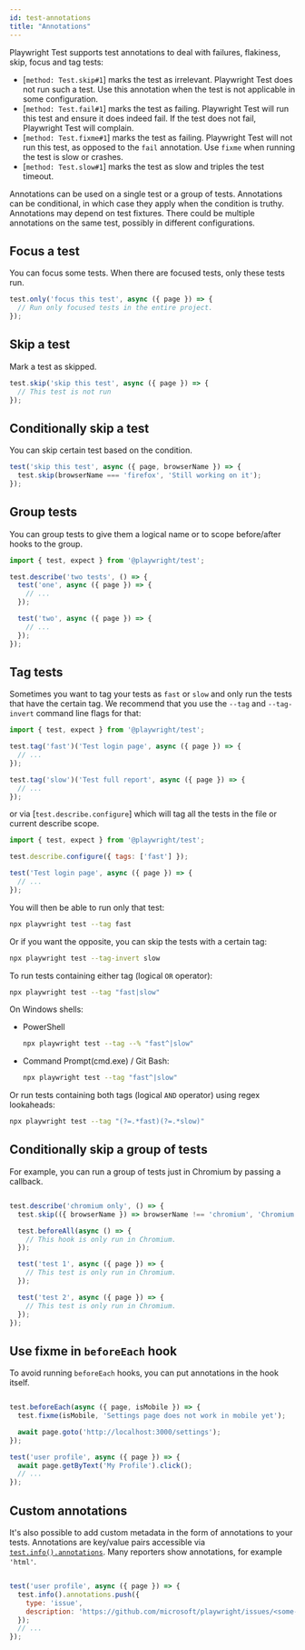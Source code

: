 ```yaml
---
id: test-annotations
title: "Annotations"
---
```


Playwright Test supports test annotations to deal with failures, flakiness, skip, focus and tag tests:
- [`method: Test.skip#1`] marks the test as irrelevant. Playwright Test does not run such a test. Use this annotation when the test is not applicable in some configuration.
- [`method: Test.fail#1`] marks the test as failing. Playwright Test will run this test and ensure it does indeed fail. If the test does not fail, Playwright Test will complain.
- [`method: Test.fixme#1`] marks the test as failing. Playwright Test will not run this test, as opposed to the `fail` annotation. Use `fixme` when running the test is slow or crashes.
- [`method: Test.slow#1`] marks the test as slow and triples the test timeout.

Annotations can be used on a single test or a group of tests. Annotations can be conditional, in which case they apply when the condition is truthy. Annotations may depend on test fixtures. There could be multiple annotations on the same test, possibly in different configurations.

## Focus a test

You can focus some tests. When there are focused tests, only these tests run.

```js
test.only('focus this test', async ({ page }) => {
  // Run only focused tests in the entire project.
});
```

## Skip a test

Mark a test as skipped.

```js
test.skip('skip this test', async ({ page }) => {
  // This test is not run
});
```

## Conditionally skip a test

You can skip certain test based on the condition.

```js
test('skip this test', async ({ page, browserName }) => {
  test.skip(browserName === 'firefox', 'Still working on it');
});
```

## Group tests

You can group tests to give them a logical name or to scope before/after hooks to the group.

```js
import { test, expect } from '@playwright/test';

test.describe('two tests', () => {
  test('one', async ({ page }) => {
    // ...
  });

  test('two', async ({ page }) => {
    // ...
  });
});
```

## Tag tests

Sometimes you want to tag your tests as `fast` or `slow` and only run the tests that have the certain tag. We recommend that you use the `--tag` and `--tag-invert` command line flags for that:

```js
import { test, expect } from '@playwright/test';

test.tag('fast')('Test login page', async ({ page }) => {
  // ...
});

test.tag('slow')('Test full report', async ({ page }) => {
  // ...
});
```

or via [`test.describe.configure`] which will tag all the tests in the file or current describe scope.

```js
import { test, expect } from '@playwright/test';

test.describe.configure({ tags: ['fast'] });

test('Test login page', async ({ page }) => {
  // ...
});
```

You will then be able to run only that test:

```bash
npx playwright test --tag fast
```

Or if you want the opposite, you can skip the tests with a certain tag:

```bash
npx playwright test --tag-invert slow
```

To run tests containing either tag (logical `OR` operator):

```bash
npx playwright test --tag "fast|slow"
```

On Windows shells:

- PowerShell

  ```bash
  npx playwright test --tag --% "fast^|slow"
  ```

- Command Prompt(cmd.exe) / Git Bash:

  ```bash
  npx playwright test --tag "fast^|slow"
  ```

Or run tests containing both tags (logical `AND` operator) using regex lookaheads:

```bash
npx playwright test --tag "(?=.*fast)(?=.*slow)"
```

## Conditionally skip a group of tests

For example, you can run a group of tests just in Chromium by passing a callback.

```js title="example.spec.ts"

test.describe('chromium only', () => {
  test.skip(({ browserName }) => browserName !== 'chromium', 'Chromium only!');

  test.beforeAll(async () => {
    // This hook is only run in Chromium.
  });

  test('test 1', async ({ page }) => {
    // This test is only run in Chromium.
  });

  test('test 2', async ({ page }) => {
    // This test is only run in Chromium.
  });
});
```

## Use fixme in `beforeEach` hook

To avoid running `beforeEach` hooks, you can put annotations in the hook itself.

```js title="example.spec.ts"

test.beforeEach(async ({ page, isMobile }) => {
  test.fixme(isMobile, 'Settings page does not work in mobile yet');

  await page.goto('http://localhost:3000/settings');
});

test('user profile', async ({ page }) => {
  await page.getByText('My Profile').click();
  // ...
});
```

## Custom annotations

It's also possible to add custom metadata in the form of annotations to your tests. Annotations are key/value pairs accessible via [`test.info().annotations`](./api/class-testinfo#test-info-annotations). Many reporters show annotations, for example `'html'`.


```js title="example.spec.ts"

test('user profile', async ({ page }) => {
  test.info().annotations.push({
    type: 'issue',
    description: 'https://github.com/microsoft/playwright/issues/<some-issue>',
  });
  // ...
});
```
